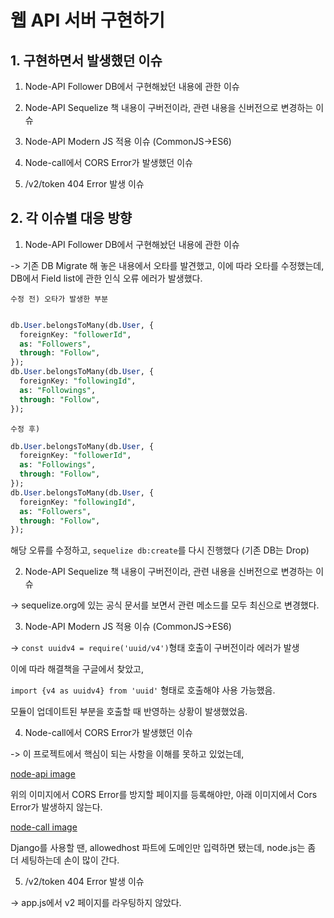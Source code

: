 # 웹 API 서버 구현하기

## 1. 구현하면서 발생했던 이슈

1. Node-API Follower DB에서 구현해놨던 내용에 관한 이슈

2. Node-API Sequelize 책 내용이 구버전이라, 관련 내용을 신버전으로 변경하는 이슈

3. Node-API Modern JS 적용 이슈 (CommonJS->ES6)

4. Node-call에서 CORS Error가 발생했던 이슈

5. /v2/token 404 Error 발생 이슈

## 2. 각 이슈별 대응 방향

1. Node-API Follower DB에서 구현해놨던 내용에 관한 이슈

-> 기존 DB Migrate 해 놓은 내용에서 오타를 발견했고, 이에 따라 오타를 수정했는데, DB에서 Field list에 관한 인식 오류 에러가 발생했다.

`수정 전) 오타가 발생한 부분`

```sql

db.User.belongsToMany(db.User, {
  foreignKey: "followerId",
  as: "Followers",
  through: "Follow",
});
db.User.belongsToMany(db.User, {
  foreignKey: "followingId",
  as: "Followings",
  through: "Follow",
});
```

`수정 후)`

```sql
db.User.belongsToMany(db.User, {
  foreignKey: "followerId",
  as: "Followings",
  through: "Follow",
});
db.User.belongsToMany(db.User, {
  foreignKey: "followingId",
  as: "Followers",
  through: "Follow",
});
```

해당 오류를 수정하고, `sequelize db:create`를 다시 진행했다 (기존 DB는 Drop)

2. Node-API Sequelize 책 내용이 구버전이라, 관련 내용을 신버전으로 변경하는 이슈

-> sequelize.org에 있는 공식 문서를 보면서 관련 메소드를 모두 최신으로 변경했다.

3. Node-API Modern JS 적용 이슈 (CommonJS->ES6)

-> `const uuidv4 = require('uuid/v4')`형태 호출이 구버전이라 에러가 발생

이에 따라 해결책을 구글에서 찾았고,

`import {v4 as uuidv4} from 'uuid'` 형태로 호출해야 사용 가능했음.

모듈이 업데이트된 부분을 호출할 때 반영하는 상황이 발생했었음.

4. Node-call에서 CORS Error가 발생했던 이슈

-> 이 프로젝트에서 핵심이 되는 사항을 이해를 못하고 있었는데,

[node-api image](./node-api.png)

위의 이미지에서 CORS Error를 방지할 페이지를 등록해야만, 아래 이미지에서 Cors Error가 발생하지 않는다.

[node-call image](./node-call.png)

Django를 사용할 땐, allowedhost 파트에 도메인만 입력하면 됐는데, node.js는 좀 더 세팅하는데 손이 많이 간다.

5. /v2/token 404 Error 발생 이슈

-> app.js에서 v2 페이지를 라우팅하지 않았다.
